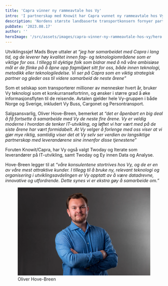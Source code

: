 ```yaml
---
title: 'Capra vinner ny rammeavtale hos Vy'
intro: 'I partnerskap med Knowit har Capra vunnet ny rammeavtale hos Vy på områdene IT-utvikling og teknologi, og Data og analyse. Fra før av har Knowit/Capra samarbeidet hos kunden i fire år innen IT-utvikling. Avtalen markerer et videre strategisk partnerskap både mellom de to leverandørene og mot Vy-gruppen, med en estimert øvre verdi på 600MNOK.'
description: 'Nordens største landbaserte transportkonsern fornyer partnerskapet med spesialist på tech!'
pubDate: '2023.08.17'
author: ''
heroImage: '/src/assets/images/capra-vinner-ny-rammeavtale-hos-vy/hero.webp'
---
```


Utviklingssjef Mads Boye uttaler at *“jeg har samarbeidet med Capra i lang tid, og de leverer høy kvalitet innen fag- og teknologiområdene som er viktige for oss. I tillegg til dyktige folk som bidrar med å nå våre ambisiøse mål er de flinke på å åpne opp fagmiljøet sitt for oss, både innen teknologi, metodikk eller teknologiledelse. Vi ser på Capra som en viktig strategisk partner og gleder oss til videre samarbeid de neste årene”*

Som et selskap som transporterer millioner av mennesker hvert år, bruker Vy teknologi som et konkurransefortrinn, og ønsker i større grad å øke informasjonsflyten til de reisende. Avtalen gjelder hele Vy-gruppen i både Norge og Sverige, inkludert Vy Buss, Cargonet og Persontransport.

Salgsansvarlig, Oliver Hove-Breen, bemerket at *“det er åpenbart en big deal å få fortsette å samarbeide med Vy de neste fire årene. Vy er veldig moderne i hvordan de tenker IT-utvikling, og løftet vi har vært med på de siste årene har vært formidabelt. At Vy velger å forlenge med oss viser at vi gjør mye riktig, samtidig viser det at Vy selv ser verdien av langsiktige partnerskap med leverandørene sine innenfor disse tjenestene”*

Foruten Knowit/Capra, har Vy også valgt Twoday og Iterate som leverandører på IT-utvikling, samt Twoday og Ey innen Data og Analyse.

Hove-Breen legger til at *“våre konsulentene stortrives hos Vy, og de er en av våre mest attraktive kunder. I tillegg til å bruke ny, relevant teknologi og organisering i utviklingsavdelingen er Vy opptatt av å være datadrevne, innovative og utfordrende. Dette synes vi er ekstra gøy å samarbeide om.”*

<figure>
  <img alt="Bilde av Oliver" src="/src/assets/images/capra-vinner-ny-rammeavtale-hos-vy/oliver.webp" loading="lazy" decoding="async">
  <figcaption>Oliver Hove-Breen</figcaption>
</figure>